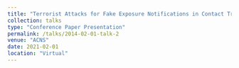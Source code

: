 ```yaml
---
title: "Terrorist Attacks for Fake Exposure Notifications in Contact Tracing Systems"
collection: talks
type: "Conference Paper Presentation"
permalink: /talks/2014-02-01-talk-2
venue: "ACNS"
date: 2021-02-01
location: "Virtual"
---
```


